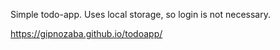 Simple todo-app. Uses local storage, so login is not necessary.

https://gipnozaba.github.io/todoapp/